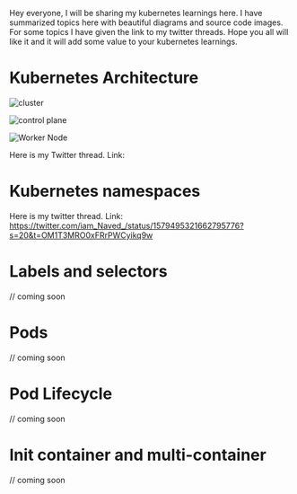 Hey everyone, I will be sharing my kubernetes learnings here. I have summarized topics here with beautiful diagrams and source code images. For some topics I have given the link to my twitter threads. Hope you all will like it and it will add some value to your kubernetes learnings.

# Kubernetes Architecture

![cluster](https://user-images.githubusercontent.com/98219227/197257174-e7dc537f-d01d-46cb-bd8d-f89657b543e8.png)


![control plane](https://user-images.githubusercontent.com/98219227/197792230-16efc8b0-5f8e-4662-92ce-3cf0e21a386f.png)


![Worker Node ](https://user-images.githubusercontent.com/98219227/201980133-3144353c-40e0-4df6-9dbc-94170de0328d.png)

Here is my Twitter thread.
Link: 


# Kubernetes namespaces
Here is my twitter thread.
Link: https://twitter.com/iam_Naved_/status/1579495321662795776?s=20&t=OM1T3MRO0xFRrPWCyikq9w

# Labels and selectors 

// coming soon

# Pods

// coming soon

# Pod Lifecycle

// coming soon

# Init container and multi-container 

// coming soon 
